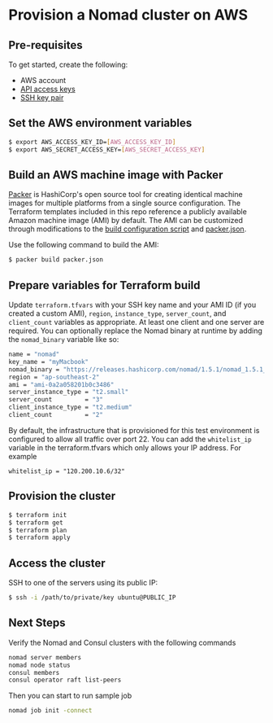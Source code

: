 # Provision a Nomad cluster on AWS

## Pre-requisites

To get started, create the following:

- AWS account
- [API access keys](http://aws.amazon.com/developers/access-keys/)
- [SSH key pair](http://docs.aws.amazon.com/AWSEC2/latest/UserGuide/ec2-key-pairs.html)

## Set the AWS environment variables

```bash
$ export AWS_ACCESS_KEY_ID=[AWS_ACCESS_KEY_ID]
$ export AWS_SECRET_ACCESS_KEY=[AWS_SECRET_ACCESS_KEY]
```

## Build an AWS machine image with Packer

[Packer](https://www.packer.io/intro/index.html) is HashiCorp's open source tool 
for creating identical machine images for multiple platforms from a single 
source configuration. The Terraform templates included in this repo reference a 
publicly available Amazon machine image (AMI) by default. The AMI can be customized 
through modifications to the [build configuration script](../shared/scripts/setup.sh) 
and [packer.json](packer.json).

Use the following command to build the AMI:

```bash
$ packer build packer.json
```

## Prepare variables for Terraform build

Update `terraform.tfvars` with your SSH key name and your AMI ID (if you created 
a custom AMI), `region`, `instance_type`, `server_count`, and `client_count` variables
as appropriate. At least one client and one server are required. You can 
optionally replace the Nomad binary at runtime by adding the `nomad_binary` 
variable like so:

```bash
name = "nomad"
key_name = "myMacbook"
nomad_binary = "https://releases.hashicorp.com/nomad/1.5.1/nomad_1.5.1_linux_amd64.zip"
region = "ap-southeast-2"
ami = "ami-0a2a058201b0c3486"
server_instance_type = "t2.small"
server_count         = "3"
client_instance_type = "t2.medium"
client_count         = "2"
```

By default, the infrastructure that is provisioned for this test environment is configured to 
allow all traffic over port 22. You can add the `whitelist_ip` variable in the terraform.tfvars which only allows your IP address. For example
```
whitelist_ip = "120.200.10.6/32"
```

## Provision the cluster

```bash
$ terraform init
$ terraform get
$ terraform plan
$ terraform apply
```

## Access the cluster

SSH to one of the servers using its public IP:

```bash
$ ssh -i /path/to/private/key ubuntu@PUBLIC_IP
```

## Next Steps

Verify the Nomad and Consul clusters with the following commands
```bash
nomad server members
nomad node status
consul members
consul operator raft list-peers
```

Then you can start to run sample job
```bash
nomad job init -connect
```
